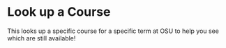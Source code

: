 # Look up a Course
 This looks up a specific course for a specific term at OSU to help you see which are still available!
